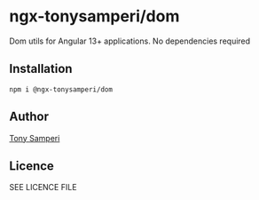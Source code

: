 # ngx-tonysamperi/dom

Dom utils for Angular 13+ applications.
No dependencies required

## Installation

`npm i @ngx-tonysamperi/dom`

## Author

[Tony Samperi](https://tonysamperi.github.io)

## Licence

SEE LICENCE FILE
